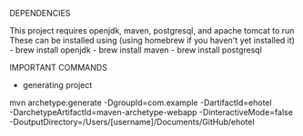 DEPENDENCIES

This project requires openjdk, maven, postgresql, and apache tomcat to run
These can be installed using (using homebrew if you haven't yet installed it)
	- brew install openjdk
	- brew install maven
	- brew install postgresql



IMPORTANT COMMANDS

- generating project

mvn archetype:generate -DgroupId=com.example -DartifactId=ehotel \
    -DarchetypeArtifactId=maven-archetype-webapp -DinteractiveMode=false \
    -DoutputDirectory=/Users/[username]/Documents/GitHub/ehotel